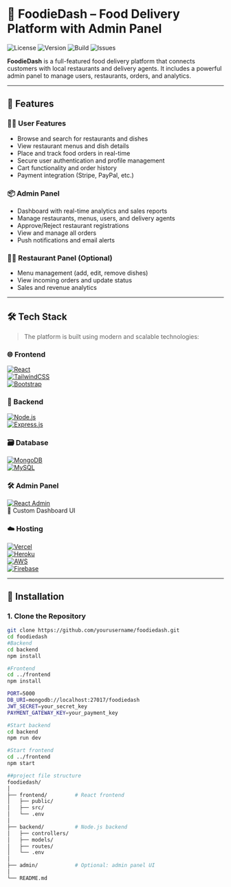 # 🍔 FoodieDash – Food Delivery Platform with Admin Panel

![License](https://img.shields.io/github/license/yourusername/foodiedash)
![Version](https://img.shields.io/badge/version-1.0.0-blue)
![Build](https://img.shields.io/badge/build-passing-brightgreen)
![Issues](https://img.shields.io/github/issues/yourusername/foodiedash)

**FoodieDash** is a full-featured food delivery platform that connects customers with local restaurants and delivery agents. It includes a powerful admin panel to manage users, restaurants, orders, and analytics.

---

## 🚀 Features

### 👨‍🍳 User Features
- Browse and search for restaurants and dishes
- View restaurant menus and dish details
- Place and track food orders in real-time
- Secure user authentication and profile management
- Cart functionality and order history
- Payment integration (Stripe, PayPal, etc.)

### 📦 Admin Panel
- Dashboard with real-time analytics and sales reports
- Manage restaurants, menus, users, and delivery agents
- Approve/Reject restaurant registrations
- View and manage all orders
- Push notifications and email alerts

### 👨‍🍳 Restaurant Panel (Optional)
- Menu management (add, edit, remove dishes)
- View incoming orders and update status
- Sales and revenue analytics

---

## 🛠️ Tech Stack

> The platform is built using modern and scalable technologies:

### 🌐 Frontend
[![React](https://img.shields.io/badge/React-20232A?style=for-the-badge&logo=react&logoColor=61DAFB)](https://reactjs.org/)  
[![TailwindCSS](https://img.shields.io/badge/Tailwind_CSS-38B2AC?style=for-the-badge&logo=tailwind-css&logoColor=white)](https://tailwindcss.com/)  
[![Bootstrap](https://img.shields.io/badge/Bootstrap-563D7C?style=for-the-badge&logo=bootstrap&logoColor=white)](https://getbootstrap.com/)

### 🧠 Backend
[![Node.js](https://img.shields.io/badge/Node.js-339933?style=for-the-badge&logo=nodedotjs&logoColor=white)](https://nodejs.org/)  
[![Express.js](https://img.shields.io/badge/Express.js-000000?style=for-the-badge&logo=express&logoColor=white)](https://expressjs.com/)

### 🗃️ Database
[![MongoDB](https://img.shields.io/badge/MongoDB-4EA94B?style=for-the-badge&logo=mongodb&logoColor=white)](https://www.mongodb.com/)  
[![MySQL](https://img.shields.io/badge/MySQL-00758F?style=for-the-badge&logo=mysql&logoColor=white)](https://www.mysql.com/)

### 🛠️ Admin Panel
[![React Admin](https://img.shields.io/badge/React_Admin-20232A?style=for-the-badge&logo=react&logoColor=61DAFB)](https://marmelab.com/react-admin/)  
🧰 Custom Dashboard UI

### ☁️ Hosting
[![Vercel](https://img.shields.io/badge/Vercel-000000?style=for-the-badge&logo=vercel&logoColor=white)](https://vercel.com/)  
[![Heroku](https://img.shields.io/badge/Heroku-430098?style=for-the-badge&logo=heroku&logoColor=white)](https://www.heroku.com/)  
[![AWS](https://img.shields.io/badge/AWS-232F3E?style=for-the-badge&logo=amazon-aws&logoColor=white)](https://aws.amazon.com/)  
[![Firebase](https://img.shields.io/badge/Firebase-FFCA28?style=for-the-badge&logo=firebase&logoColor=black)](https://firebase.google.com/)

---

## 🧩 Installation

### 1. Clone the Repository

```bash
git clone https://github.com/yourusername/foodiedash.git
cd foodiedash
#Backend
cd backend
npm install

#Frontend
cd ../frontend
npm install

PORT=5000
DB_URI=mongodb://localhost:27017/foodiedash
JWT_SECRET=your_secret_key
PAYMENT_GATEWAY_KEY=your_payment_key

#Start backend
cd backend
npm run dev

#Start frontend
cd ../frontend
npm start

##project file structure
foodiedash/
│
├── frontend/         # React frontend
│   ├── public/
│   ├── src/
│   └── .env
│
├── backend/          # Node.js backend
│   ├── controllers/
│   ├── models/
│   ├── routes/
│   └── .env
│
├── admin/            # Optional: admin panel UI
│
└── README.md
